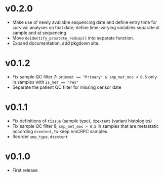 # v0.2.0

* Make use of newly available sequencing date and define entry time for survival
  analyses on that date; define time-varying variables separate at sample and
  at sequencing.
* Move `deidentify_prostate_redcap()` into separate function.
* Expand documentation, add pkgdown site.


# v0.1.2

* Fix sample QC filter 7: `primmet == "Primary" & smp_met_mos < 0.5` only in 
  samples with `is_met == "Yes"`
* Separate the patient QC filter for missing censor date


# v0.1.1

* Fix definitions of `tissue` (sample type), `dzextent` (variant histologies)
* Fix sample QC filter 8, `smp_met_mos > 0.5` in samples that are metastatic 
  according `dzextent`, to keep nmCRPC samples
* Reorder `smp_type`, `dzextent`


# v0.1.0

* First release
